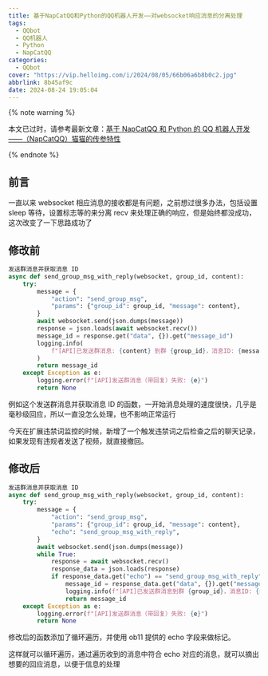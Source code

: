 ```yaml
---
title: 基于NapCatQQ和Python的QQ机器人开发——对websocket响应消息的分离处理
tags:
  - QQbot
  - QQ机器人
  - Python
  - NapCatQQ
categories:
  - QQbot
cover: "https://vip.helloimg.com/i/2024/08/05/66b06a6b8b0c2.jpg"
abbrlink: 8b45af9c
date: 2024-08-24 19:05:04
---
```


{% note warning %}

本文已过时，请参考最新文章：[基于 NapCatQQ 和 Python 的 QQ 机器人开发——（NapCatQQ）猫猫的传参特性](https://w1ndys.github.io/posts/基于NapCatQQ和Python的QQ机器人开发——（NapCatQQ）猫猫的传参特性/)

{% endnote %}

## 前言

一直以来 websocket 相应消息的接收都是有问题，之前想过很多办法，包括设置 sleep 等待，设置标志等的来分离 recv 来处理正确的响应，但是始终都没成功，这次改变了一下思路成功了

## 修改前

```python
发送群消息并获取消息 ID
async def send_group_msg_with_reply(websocket, group_id, content):
    try:
        message = {
            "action": "send_group_msg",
            "params": {"group_id": group_id, "message": content},
        }
        await websocket.send(json.dumps(message))
        response = json.loads(await websocket.recv())
        message_id = response.get("data", {}).get("message_id")
        logging.info(
            f"[API]已发送群消息: {content} 到群 {group_id}，消息ID: {message_id}"
        )
        return message_id
    except Exception as e:
        logging.error(f"[API]发送群消息（带回复）失败: {e}")
        return None
```

例如这个发送群消息并获取消息 ID 的函数，一开始消息处理的速度很快，几乎是毫秒级回应，所以一直没怎么处理，也不影响正常运行

今天在扩展违禁词监控的时候，新增了一个触发违禁词之后检查之后的聊天记录，如果发现有违规者发送了视频，就直接撤回。

## 修改后

```python
发送群消息并获取消息 ID
async def send_group_msg_with_reply(websocket, group_id, content):
    try:
        message = {
            "action": "send_group_msg",
            "params": {"group_id": group_id, "message": content},
            "echo": "send_group_msg_with_reply",
        }
        await websocket.send(json.dumps(message))
        while True:
            response = await websocket.recv()
            response_data = json.loads(response)
            if response_data.get("echo") == "send_group_msg_with_reply":
                message_id = response_data.get("data", {}).get("message_id")
                logging.info(f"[API]已发送群消息到群 {group_id}，消息ID: {message_id}")
                return message_id
    except Exception as e:
        logging.error(f"[API]发送群消息（带回复）失败: {e}")
        return None
```

修改后的函数添加了循环遍历，并使用 ob11 提供的 echo 字段来做标记。

这样就可以循环遍历，通过遍历收到的消息中符合 echo 对应的消息，就可以摘出想要的回应消息，以便于信息的处理
